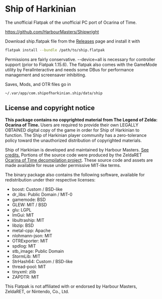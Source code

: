# Ship of Harkinian

The unofficial Flatpak of the unofficial PC port of Ocarina of Time.

https://github.com/HarbourMasters/Shipwright

Download ship.flatpak file from the [Releases][1] page and install it with

```sh
flatpak install --bundle /path/to/ship.flatpak
```

[1]: https://github.com/squeevee/Shipwright-flatpak/releases

Permissions are fairly conservative. --device=all is necessary for controller
support (prior to Flatpak 1.15.6). The flatpak also comes with the GameMode
utility by FeralInteractive and needs some DBus for performance management and
screensaver inhibiting.

Saves, Mods, and OTR files go in

```
~/.var/app/com.shipofharkinian.ship/data/ship
```

## License and copyright notice

**This package contains no copyrighted material from The Legend of Zelda: Ocarina of Time.**
Users are required to provide their own LEGALLY OBTAINED digital copy of the
game in order for Ship of Harkinian to function. The Ship of Harkinian player
community has a zero-tolerance policy toward the unauthorized distribution of
copyrighted materials.

Ship of Harkinian is developed and maintained by Harbour Masters. [See credits.][2]
Portions of the source code were produced by the ZeldaRET [Ocarina of Time decompilation project][3].
These source code and assets are made available for reuse under permissive
MIT-like terms.

[2]: https://github.com/HarbourMasters/Shipwright/blob/8.0.5/docs/CREDITS.md
[3]: https://github.com/zeldaret/oot

The binary package also contains the following software, available for
redistribution under their respective licenses:

  - boost: Custom / BSD-like
  - dr_libs: Public Domain / MIT-0
  - gamemode: BSD
  - GLEW: MIT / BSD
  - glu: LGPL
  - ImGui: MIT
  - libultraship: MIT
  - libzip: BSD
  - metal-cpp: Apache
  - nlohmann-json: MIT
  - OTRExporter: MIT
  - spdlog: MIT
  - stb_image: Public Domain
  - StormLib: MIT
  - StrHash64: Custom / BSD-like
  - thread-pool: MIT
  - tinyxml: zlib
  - ZAPDTR: MIT

This Flatpak is not affiliated with or endorsed by Harbour Masters, ZeldaRET,
or Nintendo, Co., Ltd.

